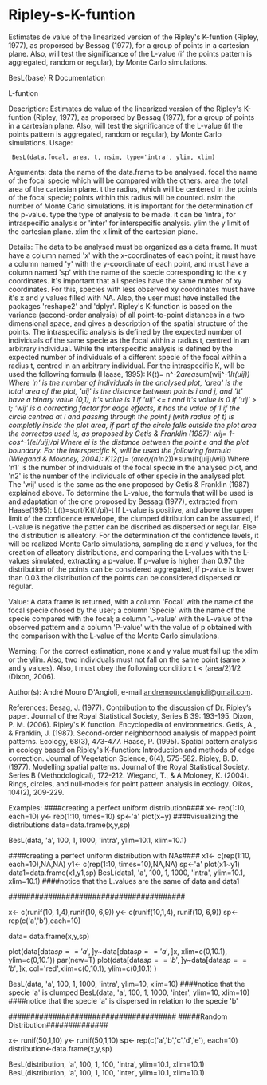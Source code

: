 # Ripley-s-K-funtion
Estimates de value of the linearized version of the Ripley's K-funtion (Ripley, 1977), as proporsed by Bessag (1977), for a group of points in a cartesian plane. Also, will test the significance of the L-value (if the points pattern is aggregated, random or regular), by Monte Carlo simulations.

BesL{base}                							R Documentation

L-funtion

Description:
Estimates de value of the linearized version of the Ripley's K-funtion (Ripley, 1977), as proporsed by Bessag (1977), for a group of points in a cartesian plane. Also, will test the significance of the L-value (if the points pattern is aggregated, random or regular), by Monte Carlo simulations.
Usage:

     BesL(data,focal, area, t, nsim, type='intra', ylim, xlim)

Arguments:
data		the name of the data.frame to be analysed.
focal		the name of the focal specie which will be compared with the others.
area		the total area of the cartesian plane.
t		the radius, which will be centered in the points of the focal specie; points 		within this radius will be counted.
nsim		the number of Monte Carlo simulations. it is important for the                                                                              		determination of the p-value.
type		the type of analysis to be made. it can be 'intra', for intraspecific analysis or 		'inter' for interspecific analysis.
ylim		the y limit of the cartesian plane.
xlim		the x limit of the cartesian plane.

Details:
The data to be analysed must be organized as a data.frame. It must have a column named 'x' with the x-coordinates of each point; it must have a column named 'y' with the y-coordinate of each point, and must have a column named 'sp' with the name of the specie corresponding to the x y coordinates.
It's important that all species have the same number of xy coordinates. For this, species with less observed xy coordinates must have it's x and y values filled with NA.
Also, the user must have installed the packages 'reshape2' and 'dplyr'.
Ripley's K-function is based on the variance (second-order analysis) of all point-to-point distances in a two dimensional space, and gives a description of the spatial structure of the points. The intraspecific analysis is defined by the expected number of individuals of the same specie as the focal within a radius t, centred in an arbitrary individual. While the interspecific analysis is defined by the expected number of individuals of a different specie of the focal within a radius t, centred in an arbitrary individual.
For the intraspecific K, will be used the following formula (Haase, 1995):
K(t)= n^-2*area*sum(wij^-1*It(uij))
Where 'n' is the number of individuals in the analysed plot, 'area' is the total area of the plot, 'uij' is the distance between points i and j, and 'It' have a binary value (0,1), it's value is 1 if 'uij' <= t and it's value is 0 if 'uij' > t; 'wij' is a correcting factor for edge effects, it has the value of 1 if the circle centred at i and passing through the point j (with radius of t) is completly inside the plot area, if part of the circle falls outside the plot area the correctos used is, as proposed by Getis & Franklin (1987):
wij= 1-cos^-1(ei/uij)/pi
Where ei is the distance between the point e and the plot boundary.
For the interspecific K, will be used the following formula (Wiegand & Moloney, 2004):
K12(t)= (area/(n1*n2))*sum(It(uij)/wij)
Where 'n1' is the number of individuals of the focal specie in the analysed plot, and 'n2' is the number of the individuals of other specie in the analysed plot. The 'wij' used is the same as the one proposed by Getis & Franklin (1987) explained above.
To determine the L-value, the formula that will be used is and adaptation of the one proposed by Bessag (1977), extracted from Haase(1995):
L(t)=sqrt(K(t)/pi)-t
If L-value is positive, and above the upper limit of the confidence envelope, the clumped ditribution can be assumed, if L-value is negative the patter can be discribed as dispersed or regular. Else the distribution is alleatory.
For the determination of the confidence levels, it will be realized Monte Carlo simulations, sampling de x and y values, for the creation of alleatory distributions, and comparing the L-values with the L-values simulated, extracting a p-value. If p-value is higher than 0.97 the distribution of the points can be considered aggregated, if p-value is lower than 0.03 the distribution of the points can be considered dispersed or regular.

Value:
A data.frame is returned, with a column 'Focal' with the name of the focal specie chosed by the user; a column 'Specie'  with the name of the specie compared with the focal; a column 'L-value' with the L-value of the observed pattern and a column 'P-value' with the value of p obtained with the comparison with the L-value of the Monte Carlo simulations.

Warning:
For the correct estimation, none x and y value must fall up the xlim or the ylim. Also, two individuals must not fall on the same point (same x and y values). Also, t must obey the following condition: t < (area/2)1/2 (Dixon, 2006).
   
Author(s):
André Mouro D'Angioli, e-mail andremourodangioli@gmail.com.

References:
Besag, J. (1977). Contribution to the discussion of Dr. Ripley’s paper. Journal of the Royal Statistical Society, Series B 39: 193-195.
Dixon, P. M. (2006). Ripley's K function. Encyclopedia of environmetrics.
Getis, A., & Franklin, J. (1987). Second-order neighborhood analysis of mapped point patterns. Ecology, 68(3), 473-477.
Haase, P. (1995). Spatial pattern analysis in ecology based on Ripley's K‐function: Introduction and methods of edge correction. Journal of Vegetation Science, 6(4), 575-582.
Ripley, B. D. (1977). Modelling spatial patterns. Journal of the Royal Statistical Society. Series B (Methodological), 172-212.
Wiegand, T., & A Moloney, K. (2004). Rings, circles, and null‐models for point pattern analysis in ecology. Oikos, 104(2), 209-229.

Examples:
####creating a perfect uniform distribution####
x<- rep(1:10, each=10) 
y<- rep(1:10, times=10)
sp<-'a'
plot(x~y)  ####visualizing the distributions
data=data.frame(x,y,sp)

BesL(data, 'a', 100, 1, 1000, 'intra', ylim=10.1, xlim=10.1)

####creating a perfect uniform distribution with NAs####
x1<- c(rep(1:10, each=10),NA,NA)
y1<- c(rep(1:10, times=10),NA,NA)
sp<-'a'
plot(x1~y1)
data1=data.frame(x1,y1,sp)
BesL(data1, 'a', 100, 1, 1000, 'intra', ylim=10.1, xlim=10.1) ####notice that the L.values are the same of data and data1

########################################

x<- c(runif(10, 1,4),runif(10, 6,9))
y<- c(runif(10,1,4), runif(10, 6,9))
sp<-rep(c('a','b'),each=10)

data= data.frame(x,y,sp)

plot(data[data$sp=='a',]$y~data[data$sp=='a',]$x, xlim=c(0,10.1), ylim=c(0,10.1))
par(new=T)
plot(data[data$sp=='b',]$y~data[data$sp=='b',]$x, col='red',xlim=c(0,10.1), ylim=c(0,10.1) )

BesL(data, 'a', 100, 1, 1000, 'intra', ylim=10, xlim=10) ####notice that the specie 'a' is clumped
BesL(data, 'a', 100, 1, 1000, 'inter', ylim=10, xlim=10) ####notice that the specie 'a' is dispersed in relation to the specie 'b'

######################################
#####Random Distribution##############

x<- runif(50,1,10)
y<- runif(50,1,10)
sp<- rep(c('a','b','c','d','e'), each=10)
distribution<-data.frame(x,y,sp)

BesL(distribution, 'a', 100, 1, 100, 'intra', ylim=10.1, xlim=10.1)
BesL(distribution, 'a', 100, 1, 100, 'inter', ylim=10.1, xlim=10.1)
